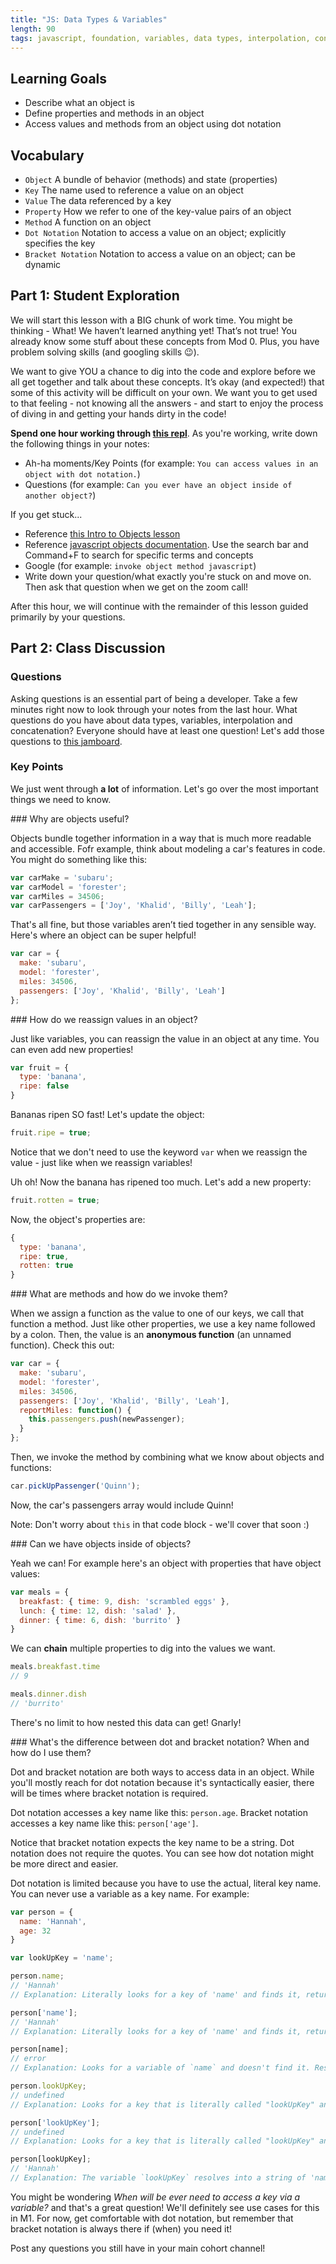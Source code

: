 ```yaml
---
title: "JS: Data Types & Variables"
length: 90
tags: javascript, foundation, variables, data types, interpolation, concatenation
---
```


## Learning Goals

* Describe what an object is
* Define properties and methods in an object
* Access values and methods from an object using dot notation

## Vocabulary

- `Object` A bundle of behavior (methods) and state (properties)
- `Key` The name used to reference a value on an object
- `Value` The data referenced by a key
- `Property` How we refer to one of the key-value pairs of an object
- `Method` A function on an object
- `Dot Notation` Notation to access a value on an object; explicitly specifies the key
- `Bracket Notation` Notation to access a value on an object; can be dynamic

## Part 1: Student Exploration

We will start this lesson with a BIG chunk of work time. You might be thinking - What! We haven’t learned anything yet! That’s not true! You already know some stuff about these concepts from Mod 0. Plus, you have problem solving skills (and googling skills 😉).

We want to give YOU a chance to dig into the code and explore before we all get together and talk about these concepts. It’s okay (and expected!) that some of this activity will be difficult on your own. We want you to get used to that feeling - not knowing all the answers - and start to enjoy the process of diving in and getting your hands dirty in the code!



**Spend one hour working through [this repl](https://replit.com/@kaylaewood/objects#index.js)**. As you're working, write down the following things in your notes:
* Ah-ha moments/Key Points (for example: `You can access values in an object with dot notation.`)
* Questions (for example: `Can you ever have an object inside of another object?`)

If you get stuck...
* Reference [this Intro to Objects lesson](https://frontend.turing.edu/lessons/module-1/js-intro-to-objects.html)
* Reference [javascript objects documentation](https://developer.mozilla.org/en-US/docs/Learn/JavaScript/Objects/Basics).  Use the search bar and Command+F to search for specific terms and concepts
* Google (for example: `invoke object method javascript`)
* Write down your question/what exactly you're stuck on and move on. Then ask that question when we get on the zoom call!

After this hour, we will continue with the remainder of this lesson guided primarily by your questions.

## Part 2: Class Discussion

### Questions

Asking questions is an essential part of being a developer. Take a few minutes right now to look through your notes from the last hour. What questions do you have about data types, variables, interpolation and concatenation? Everyone should have at least one question! Let's add those questions to [this jamboard](https://jamboard.google.com/d/1e3bH0_5I3gb3Jn8pzML9gFH0PelpzzPVZDWVm0nPycA/edit?usp=sharing).

### Key Points

We just went through **a lot** of information. Let's go over the most important things we need to know.  

<section class="answer">
### Why are objects useful?

Objects bundle together information in a way that is much more readable and accessible. Fofr example, think about modeling a car's features in code. You might do something like this:
```js
var carMake = 'subaru';
var carModel = 'forester';
var carMiles = 34506;
var carPassengers = ['Joy', 'Khalid', 'Billy', 'Leah'];
```
That's all fine, but those variables aren’t tied together in any sensible way. Here's where an object can be super helpful!
```js
var car = {
  make: 'subaru',
  model: 'forester',
  miles: 34506,
  passengers: ['Joy', 'Khalid', 'Billy', 'Leah']
};
```
</section>

<section class="answer">
### How do we reassign values in an object?

Just like variables, you can reassign the value in an object at any time. You can even add new properties!
```js
var fruit = {
  type: 'banana',
  ripe: false
}
```
Bananas ripen SO fast! Let's update the object:
```js
fruit.ripe = true;
```
Notice that we don't need to use the keyword `var` when we reassign the value - just like when we reassign variables!  

Uh oh! Now the banana has ripened too much. Let's add a new property:
```js
fruit.rotten = true;
```
Now, the object's properties are:
```js
{
  type: 'banana',
  ripe: true,
  rotten: true
}
```
</section>

<section class="answer">
### What are methods and how do we invoke them?

When we assign a function as the value to one of our keys, we call that function a method. Just like other properties, we use a key name followed by a colon. Then, the value is an **anonymous function** (an unnamed function). Check this out:

```js
var car = {
  make: 'subaru',
  model: 'forester',
  miles: 34506,
  passengers: ['Joy', 'Khalid', 'Billy', 'Leah'],
  reportMiles: function() {
    this.passengers.push(newPassenger);
  }
};
```
Then, we invoke the method by combining what we know about objects and functions:
```js
car.pickUpPassenger('Quinn');
```
Now, the car's passengers array would include Quinn!

Note: Don't worry about `this` in that code block - we'll cover that soon :)
</section>

<section class="answer">
### Can we have objects inside of objects?

Yeah we can! For example here's an object with properties that have object values:
```js
var meals = {
  breakfast: { time: 9, dish: 'scrambled eggs' },
  lunch: { time: 12, dish: 'salad' },
  dinner: { time: 6, dish: 'burrito' }
}
```
We can **chain** multiple properties to dig into the values we want.
```js
meals.breakfast.time
// 9

meals.dinner.dish
// 'burrito'
```
There's no limit to how nested this data can get! Gnarly!
</section>

<section class="answer">
### What's the difference between dot and bracket notation? When and how do I use them?

Dot and bracket notation are both ways to access data in an object. While you'll mostly reach for dot notation because it's syntactically easier, there will be times where bracket notation is required.

Dot notation accesses a key name like this: `person.age`.
Bracket notation accesses a key name like this: `person['age']`.

Notice that bracket notation expects the key name to be a string. Dot notation does not require the quotes. You can see how dot notation might be more direct and easier.

Dot notation is limited because you have to use the actual, literal key name. You can never use a variable as a key name. For example:
```js
var person = {
  name: 'Hannah',
  age: 32
}

var lookUpKey = 'name';

person.name;
// 'Hannah'
// Explanation: Literally looks for a key of 'name' and finds it, returns the value of 'Hannah'

person['name'];
// 'Hannah'
// Explanation: Literally looks for a key of 'name' and finds it, returns the value of 'Hannah'

person[name];
// error
// Explanation: Looks for a variable of `name` and doesn't find it. Resolves to person[undefined] and returns error

person.lookUpKey;
// undefined
// Explanation: Looks for a key that is literally called "lookUpKey" and can't find it. It returns `undefined`.

person['lookUpKey'];
// undefined
// Explanation: Looks for a key that is literally called "lookUpKey" and can't find it. It returns `undefined`.

person[lookUpKey];
// 'Hannah'
// Explanation: The variable `lookUpKey` resolves into a string of 'name', resulting in `person['name']` which is 'Hannah'.
```

You might be wondering *When will be ever need to access a key via a variable?* and that's a great question! We'll definitely see use cases for this in M1. For now, get comfortable with dot notation, but remember that bracket notation is always there if (when) you need it!
</section>



Post any questions you still have in your main cohort channel!
